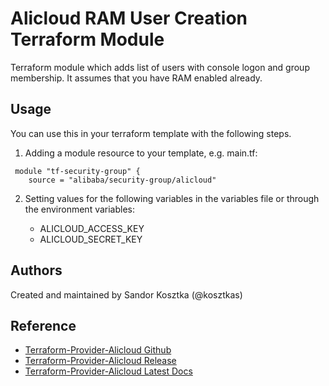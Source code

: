 Alicloud RAM User Creation Terraform Module
===

Terraform module which adds list of users with console logon and group membership. 
It assumes that you have RAM enabled already.

Usage
-----
You can use this in your terraform template with the following steps.

1. Adding a module resource to your template, e.g. main.tf:

```
 module "tf-security-group" {
    source = "alibaba/security-group/alicloud"
```

2. Setting values for the following variables in the variables file or through the environment variables:

    - ALICLOUD_ACCESS_KEY
    - ALICLOUD_SECRET_KEY
    
Authors
-------
Created and maintained by Sandor Kosztka (@kosztkas)

Reference
---------
* [Terraform-Provider-Alicloud Github](https://github.com/alibaba/terraform-provider)
* [Terraform-Provider-Alicloud Release](https://github.com/alibaba/terraform-provider/releases)
* [Terraform-Provider-Alicloud Latest Docs](http://47.95.33.19:4567/docs/providers/alicloud/)
